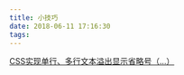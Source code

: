 ```yaml
---
title: 小技巧
date: 2018-06-11 17:16:30
tags:
---
```

[CSS实现单行、多行文本溢出显示省略号（…）](http://www.daqianduan.com/6179.html)